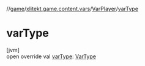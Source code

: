//[game](../../../index.md)/[xlitekt.game.content.vars](../index.md)/[VarPlayer](index.md)/[varType](var-type.md)

# varType

[jvm]\
open override val [varType](var-type.md): [VarType](../-var-type/index.md)
